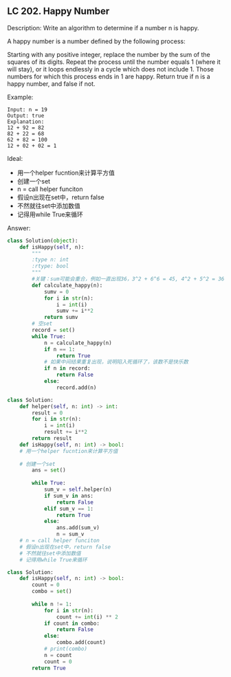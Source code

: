 
## LC 202. Happy Number

Description: Write an algorithm to determine if a number n is happy.

A happy number is a number defined by the following process:

Starting with any positive integer, replace the number by the sum of the squares of its digits.
Repeat the process until the number equals 1 (where it will stay), or it loops endlessly in a cycle which does not include 1.
Those numbers for which this process ends in 1 are happy.
Return true if n is a happy number, and false if not.

Example:

```
Input: n = 19
Output: true
Explanation:
12 + 92 = 82
82 + 22 = 68
62 + 82 = 100
12 + 02 + 02 = 1
```

Ideal:

* 用一个helper fucntion来计算平方值
* 创建一个set
* n = call helper funciton
* 假设n出现在set中，return false
* 不然就往set中添加数值
* 记得用while True来循环

Answer: 

```python
class Solution(object):
    def isHappy(self, n):
        """
        :type n: int
        :rtype: bool
        """
        #关键：sum可能会重合，例如一直出现36，3^2 + 6^6 = 45, 4^2 + 5^2 = 36
        def calculate_happy(n):
            sumv = 0
            for i in str(n):
                i = int(i)
                sumv += i**2
            return sumv
        # 空set
        record = set()
        while True:
            n = calculate_happy(n)
            if n == 1:
                return True
            # 如果中间结果重复出现，说明陷入死循环了，该数不是快乐数
            if n in record:
                return False
            else:
                record.add(n)
```

```py
class Solution:
    def helper(self, n: int) -> int:
        result = 0
        for i in str(n):
            i = int(i)
            result += i**2
        return result
    def isHappy(self, n: int) -> bool:
    # 用一个helper fucntion来计算平方值
    
    # 创建一个set
        ans = set()
        
        while True:
            sum_v = self.helper(n)
            if sum_v in ans:
                return False
            elif sum_v == 1:
                return True
            else:
                ans.add(sum_v)
                n = sum_v
    # n = call helper funciton
    # 假设n出现在set中，return false
    # 不然就往set中添加数值
    # 记得用while True来循环

```

```py
class Solution:
    def isHappy(self, n: int) -> bool:
        count = 0
        combo = set()
        
        while n != 1:
            for i in str(n):
                count += int(i) ** 2
            if count in combo:
                return False
            else:
                combo.add(count)
            # print(combo)
            n = count
            count = 0
        return True
```